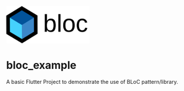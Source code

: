 <img alt="bloc logo" height="100" src="https://raw.githubusercontent.com/felangel/bloc/master/assets/logos/flutter_bloc.png"/>

# bloc_example

A basic Flutter Project to demonstrate the use of BLoC pattern/library.

<!-- TODO: Add a brief description of the project. -->